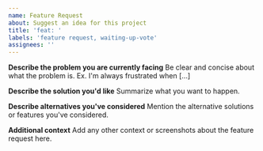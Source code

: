 ```yaml
---
name: Feature Request
about: Suggest an idea for this project
title: 'feat: '
labels: 'feature request, waiting-up-vote'
assignees: ''
---
```


**Describe the problem you are currently facing**
Be clear and concise about what the problem is. Ex. I'm always frustrated when [...]

**Describe the solution you'd like**
Summarize what you want to happen.

**Describe alternatives you've considered**
Mention the alternative solutions or features you've considered.

**Additional context**
Add any other context or screenshots about the feature request here.
